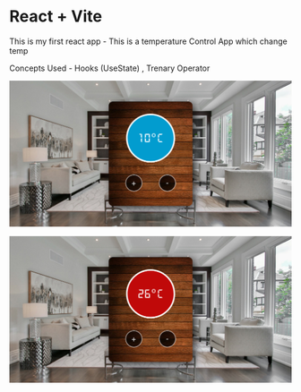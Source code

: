 # React + Vite

This is my first react app - This is a temperature Control App which change temp

Concepts Used - Hooks (UseState) , Trenary Operator

<img src='./s1.png' alt='app image 1'></img>

<img src='./s2.png' alt='app image 2'></img>

